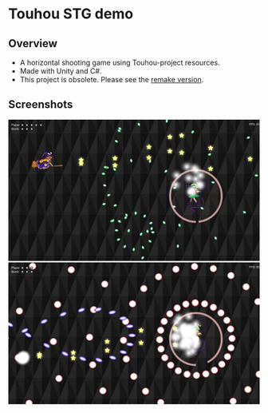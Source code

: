 # Touhou STG demo
## Overview
* A horizontal shooting game using Touhou-project resources.
* Made with Unity and C#.
* This project is obsolete. Please see the [remake version](https://github.com/Ggross98/Unity-TouhouSTG).
## Screenshots
![](images/00.png)  
![](images/01.png)
